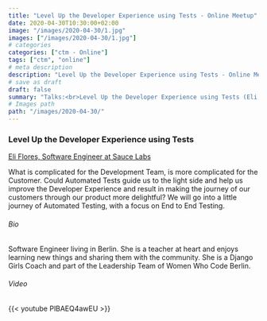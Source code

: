 ```yaml
---
title: "Level Up the Developer Experience using Tests - Online Meetup"
date: 2020-04-30T10:30:00+02:00
image: "/images/2020-04-30/1.jpg"
images: ["/images/2020-04-30/1.jpg"]
# categories
categories: ["ctm - Online"]
tags: ["ctm", "online"]
# meta description
description: "Level Up the Developer Experience using Tests - Online Meetup"
# save as draft
draft: false
summary: "Talks:<br>Level Up the Developer Experience using Tests (Eli Flores)"
# Images path
path: "/images/2020-04-30/"
---
```


### Level Up the Developer Experience using Tests
[Eli Flores, Software Engineer at Sauce Labs](https://www.linkedin.com/in/elifloresch/)

What is complicated for the Development Team, is more complicated for 
the Customer. Could Automated Tests guide us to the light side and help 
us improve the Developer Experience and result in making the journey of 
our customers through our product more delightful?
We will go into a little journey of Automated Testing, with a focus 
on End to End Testing.

###### Bio
Software Engineer living in Berlin. She is a teacher at heart 
and enjoys learning new things and sharing them with the community. 
She is a Django Girls Coach and part of the Leadership Team of Women 
Who Code Berlin.

###### Video
{{< youtube PlBAEQ4awEU >}}